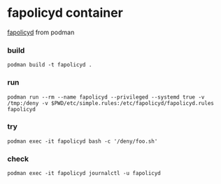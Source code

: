 fapolicyd container
===

[fapolicyd](https://github.com/linux-application-whitelisting/fapolicyd) from podman

### build

`podman build -t fapolicyd .`

### run

`podman run --rm --name fapolicyd --privileged --systemd true -v /tmp:/deny -v $PWD/etc/simple.rules:/etc/fapolicyd/fapolicyd.rules fapolicyd`

### try

`podman exec -it fapolicyd bash -c '/deny/foo.sh'`

### check

`podman exec -it fapolicyd journalctl -u fapolicyd`
